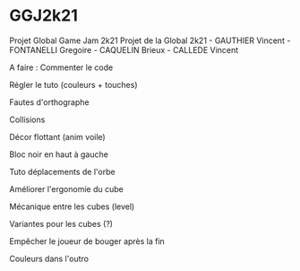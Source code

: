 # GGJ2k21
Projet Global Game Jam 2k21
Projet de la Global 2k21 - GAUTHIER Vincent - FONTANELLI Gregoire - CAQUELIN Brieux - CALLEDE Vincent

A faire : Commenter le code

Régler le tuto (couleurs + touches)

Fautes d'orthographe

Collisions

Décor flottant (anim voile)

Bloc noir en haut à gauche

Tuto déplacements de l'orbe

Améliorer l'ergonomie du cube

Mécanique entre les cubes (level)

Variantes pour les cubes (?)

Empêcher le joueur de bouger après la fin

Couleurs dans l'outro


